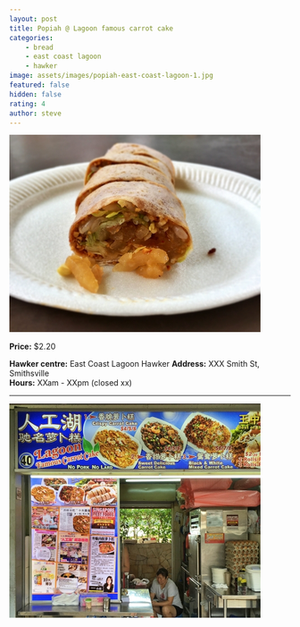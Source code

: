 ```yaml
---
layout: post
title: Popiah @ Lagoon famous carrot cake
categories: 
    - bread
    - east coast lagoon
    - hawker
image: assets/images/popiah-east-coast-lagoon-1.jpg
featured: false
hidden: false
rating: 4
author: steve
---
```


![Alt text](/assets/images/popiah-east-coast-lagoon-2.jpg "alt text")

**Price:** $2.20  

**Hawker centre:** East Coast Lagoon Hawker
**Address:** XXX Smith St, Smithsville  
**Hours:** XXam - XXpm (closed xx)  

***  

![Alt text](/assets/images/popiah-east-coast-lagoon-3.jpg "alt text")